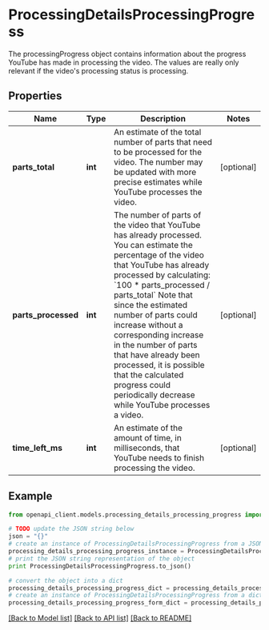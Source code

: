 # ProcessingDetailsProcessingProgress

The processingProgress object contains information about the progress YouTube has made in processing the video. The values are really only relevant if the video's processing status is processing.

## Properties
Name | Type | Description | Notes
------------ | ------------- | ------------- | -------------
**parts_total** | **int** | An estimate of the total number of parts that need to be processed for the video. The number may be updated with more precise estimates while YouTube processes the video. | [optional]
**parts_processed** | **int** | The number of parts of the video that YouTube has already processed. You can estimate the percentage of the video that YouTube has already processed by calculating: &#x60;100 * parts_processed / parts_total&#x60; Note that since the estimated number of parts could increase without a corresponding increase in the number of parts that have already been processed, it is possible that the calculated progress could periodically decrease while YouTube processes a video. | [optional]
**time_left_ms** | **int** | An estimate of the amount of time, in milliseconds, that YouTube needs to finish processing the video. | [optional]

## Example

```python
from openapi_client.models.processing_details_processing_progress import ProcessingDetailsProcessingProgress

# TODO update the JSON string below
json = "{}"
# create an instance of ProcessingDetailsProcessingProgress from a JSON string
processing_details_processing_progress_instance = ProcessingDetailsProcessingProgress.from_json(json)
# print the JSON string representation of the object
print ProcessingDetailsProcessingProgress.to_json()

# convert the object into a dict
processing_details_processing_progress_dict = processing_details_processing_progress_instance.to_dict()
# create an instance of ProcessingDetailsProcessingProgress from a dict
processing_details_processing_progress_form_dict = processing_details_processing_progress.from_dict(processing_details_processing_progress_dict)
```
[[Back to Model list]](../README.md#documentation-for-models) [[Back to API list]](../README.md#documentation-for-api-endpoints) [[Back to README]](../README.md)
